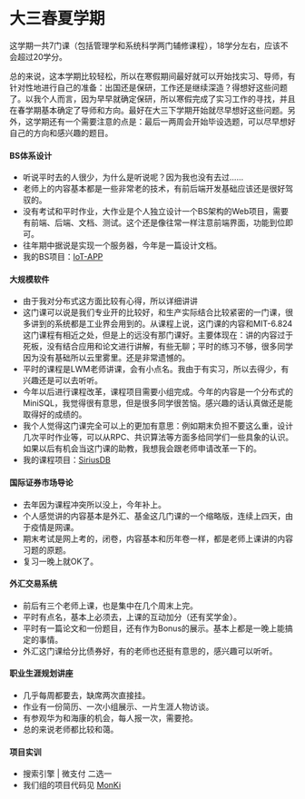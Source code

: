 # 大三春夏学期

这学期一共7门课（包括管理学和系统科学两门辅修课程），18学分左右，应该不会超过20学分。

总的来说，这本学期比较轻松，所以在寒假期间最好就可以开始找实习、导师，有针对性地进行自己的准备：出国还是保研，工作还是继续深造？得想好这些问题了。以我个人而言，因为早早就确定保研，所以寒假完成了实习工作的寻找，并且在春学期基本确定了导师和方向。最好在大三下学期开始就尽早想好这些问题。另外，这学期还有一个需要注意的点是：最后一两周会开始毕设选题，可以尽早想好自己的方向和感兴趣的题目。



#### BS体系设计

- 听说平时去的人很少，为什么是听说呢？因为我也没有去过……
- 老师上的内容基本都是一些非常老的技术，有前后端开发基础应该还是很好驾驭的。
- 没有考试和平时作业，大作业是个人独立设计一个BS架构的Web项目，需要有前端、后端、文档、测试。这个还是像往常一样注意前端界面，功能到位即可。
- 往年期中据说是实现一个服务器，今年是一篇设计文档。
- 我的BS项目：[IoT-APP](https://github.com/LBruyne/IoT-app)



#### 大规模软件

- 由于我对分布式这方面比较有心得，所以详细讲讲
- 这门课可以说是我们专业开的比较好，和生产实际结合比较紧密的一门课，很多讲到的系统都是工业界会用到的。从课程上说，这门课的内容和MIT-6.824这门课程有相近之处，但是上的远没有那门课好。主要体现在：讲的内容过于死板，没有结合应用和论文进行讲解，有些无聊；平时的练习不够，很多同学因为没有基础所以云里雾里。还是非常遗憾的。
- 平时的课程是LWM老师讲课，会有小点名。我由于有实习，所以去得少，有兴趣还是可以去听听。
- 今年以后进行课程改革，课程项目需要小组完成。今年的内容是一个分布式的MiniSQL，我觉得很有意思，但是很多同学很苦恼。感兴趣的话认真做还是能取得好的成绩的。
- 我个人觉得这门课完全可以上的更加有意思：例如期末负担不要这么重，设计几次平时作业等，可以从RPC、共识算法等方面多给同学们一些具象的认识。如果以后有机会当这门课的助教，我想我会跟老师申请改革一下的。
- 我的课程项目：[SiriusDB](https://github.com/LBruyne/SiriusDB)



#### 国际证券市场导论

- 去年因为课程冲突所以没上，今年补上。
- 个人感觉讲的内容基本是外汇、基金这几门课的一个缩略版，连续上四天，由于疫情是网课。
- 期末考试是网上考的，闭卷，内容基本和历年卷一样，都是老师上课讲的内容习题的原题。
- 复习一晚上就OK了。



#### 外汇交易系统

- 前后有三个老师上课，也是集中在几个周末上完。
- 平时有点名，基本上必须去，上课的互动加分（还有奖学金）。
- 平时有一篇论文和一份题目，还有作为Bonus的展示。基本上都是一晚上能搞定的事情。
- 外汇这门课给分比债券好，有的老师也还挺有意思的，感兴趣可以听听。



#### 职业生涯规划讲座

- 几乎每周都要去，缺席两次直接挂。
- 作业有一份简历、一次小组展示、一片生涯人物访谈。
- 有参观华为和海康的机会，每人报一次，需要抢。
- 总的来说老师都比较和蔼。


#### 项目实训

- 搜索引擎 | 微支付 二选一
- 我们组的项目代码见 [MonKi](https://gitee.com/lbruyne/monki)